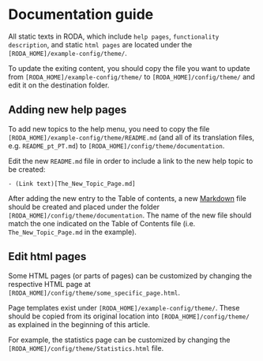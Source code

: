 # Documentation guide

All static texts in RODA, which include `help pages`, `functionality description`, and static `html pages` are located under the `[RODA_HOME]/example-config/theme/`.

To update the exiting content, you should copy the file you want to update from `[RODA_HOME]/example-config/theme/` to `[RODA_HOME]/config/theme/` and edit it on the destination folder.

## Adding new help pages

To add new topics to the help menu, you need to copy the file `[RODA_HOME]/example-config/theme/README.md` (and all of its translation files, e.g. `README_pt_PT.md`) to `[RODA_HOME]/config/theme/documentation`.

Edit the new `README.md` file in order to include a link to the new help topic to be created:

```
- (Link text)[The_New_Topic_Page.md]
```

After adding the new entry to the Table of contents, a new [Markdown](https://guides.github.com/features/mastering-markdown/) file should be created and placed under the folder `[RODA_HOME]/config/theme/documentation`. The name of the new file should match the one indicated on the Table of Contents file (i.e. `The_New_Topic_Page.md` in the example).

## Edit html pages

Some HTML pages (or parts of pages) can be customized by changing the respective HTML page at `[RODA_HOME]/config/theme/some_specific_page.html`. 

Page templates exist under `[RODA_HOME]/example-config/theme/`. These should be copied from its original location into `[RODA_HOME]/config/theme/` as explained in the beginning of this article.

For example, the statistics page can be customized by changing the `[RODA_HOME]/config/theme/Statistics.html` file.


